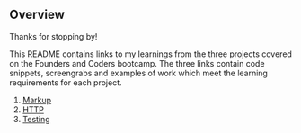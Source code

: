## Overview

Thanks for stopping by!

This README contains links to my learnings from the three projects covered on the Founders and Coders bootcamp. The three links contain code snippets, screengrabs and examples of work which meet the learning requirements for each project. 

1. [Markup](/learnings/markup.md)
1. [HTTP](/learnings/http.md)
1. [Testing](/learnings/testing.md)
